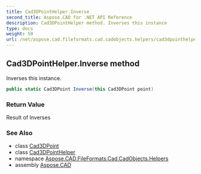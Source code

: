 ```yaml
---
title: Cad3DPointHelper.Inverse
second_title: Aspose.CAD for .NET API Reference
description: Cad3DPointHelper method. Inverses this instance
type: docs
weight: 50
url: /net/aspose.cad.fileformats.cad.cadobjects.helpers/cad3dpointhelper/inverse/
---
```

## Cad3DPointHelper.Inverse method

Inverses this instance.

```csharp
public static Cad3DPoint Inverse(this Cad3DPoint point)
```

### Return Value

Result of Inverses

### See Also

* class [Cad3DPoint](../../../aspose.cad.fileformats.cad.cadobjects/cad3dpoint/)
* class [Cad3DPointHelper](../)
* namespace [Aspose.CAD.FileFormats.Cad.CadObjects.Helpers](../../../aspose.cad.fileformats.cad.cadobjects.helpers/)
* assembly [Aspose.CAD](../../../)


